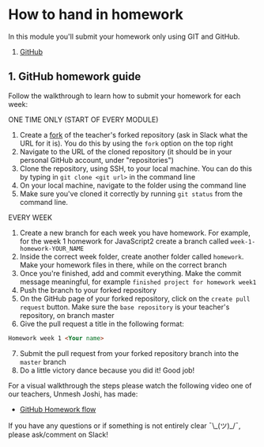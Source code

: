 # How to hand in homework

In this module you'll submit your homework only using GIT and GitHub.

1. [GitHub](https://www.github.com/HackYourFuture/JavaScript2)

## 1. GitHub homework guide

Follow the walkthrough to learn how to submit your homework for each week:

ONE TIME ONLY (START OF EVERY MODULE)

1. Create a [fork](https://help.github.com/en/articles/fork-a-repo) of the teacher's forked repository (ask in Slack what the URL for it is). You do this by using the `fork` option on the top right
2. Navigate to the URL of the cloned repository (it should be in your personal GitHub account, under "repositories")
3. Clone the repository, using SSH, to your local machine. You can do this by typing in `git clone <git url>` in the command line
4. On your local machine, navigate to the folder using the command line
5. Make sure you've cloned it correctly by running `git status` from the command line.

EVERY WEEK

1. Create a new branch for each week you have homework. For example, for the week 1 homework for JavaScript2 create a branch called `week-1-homework-YOUR_NAME`
2. Inside the correct week folder, create another folder called `homework`. Make your homework files in there, while on the correct branch
3. Once you're finished, add and commit everything. Make the commit message meaningful, for example `finished project for homework week1`
4. Push the branch to your forked repository
5. On the GitHub page of your forked repository, click on the `create pull request` button. Make sure the `base repository` is your teacher's repository, on branch master
6. Give the pull request a title in the following format:

```markdown
Homework week 1 <Your name>
```

7. Submit the pull request from your forked repository branch into the `master` branch
8. Do a little victory dance because you did it! Good job!

For a visual walkthrough the steps please watch the following video one of our teachers, Unmesh Joshi, has made:

- [GitHub Homework flow](https://www.youtube.com/watch?v=2qJPAVTiKPE)

If you have any questions or if something is not entirely clear ¯\\\_(ツ)\_/¯, please ask/comment on Slack!
